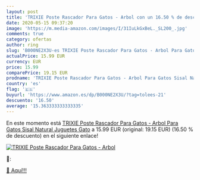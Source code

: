 ```yaml
---
layout: post
title: 'TRIXIE Poste Rascador Para Gatos - Arbol con un 16.50 % de descuento'
date: 2020-05-15 09:37:20
image: 'https://m.media-amazon.com/images/I/31IuLkGxBeL._SL200_.jpg'
comments: true
category: ofertas
author: ring
slug: 'B000NE2X3U-es TRIXIE Poste Rascador Para Gatos - Arbol Para Gatos Sisal Natural Juguetes Gato'
actualPrice: 15.99 EUR
currency: EUR
price: 15.99
comparePrice: 19.15 EUR
prodname: 'TRIXIE Poste Rascador Para Gatos - Arbol Para Gatos Sisal Natural Juguetes Gato'
country: 'es'
flag: '🇪🇸'
buyurl: 'https://www.amazon.es/dp/B000NE2X3U/?tag=tolees-21'
descuento: '16.50'
average: '15.363333333333335'
---
```


En este momento está [TRIXIE Poste Rascador Para Gatos - Arbol Para Gatos Sisal Natural Juguetes Gato](https://www.amazon.es/dp/B000NE2X3U/?tag=tolees-21) a 15.99 EUR (original: 19.15 EUR) (16.50 %  de descuento) en el siguiente enlace!

[![TRIXIE Poste Rascador Para Gatos - Arbol](https://m.media-amazon.com/images/I/31IuLkGxBeL._SL200_.jpg)](https://www.amazon.es/dp/B000NE2X3U/?tag=tolees-21)

🔎:


[🛒 Aquí!!!](https://www.amazon.es/dp/B000NE2X3U/?tag=tolees-21)
